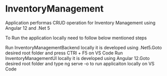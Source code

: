 # InventoryManagement
Application performas CRUD operation for Inventory Management using Angular 12 and .Net 5

To Run the application locally need to follow below mentioned steps

Run InventoryManagementBackend locally it is developed using .Net5.Goto desired root folder and press CTRl + F5 on VS Code
Run InventoryManagementUI locally it is developed using Angular 12.Goto desired root folder and type ng serve -o to run applicaiton locally on VS Code
